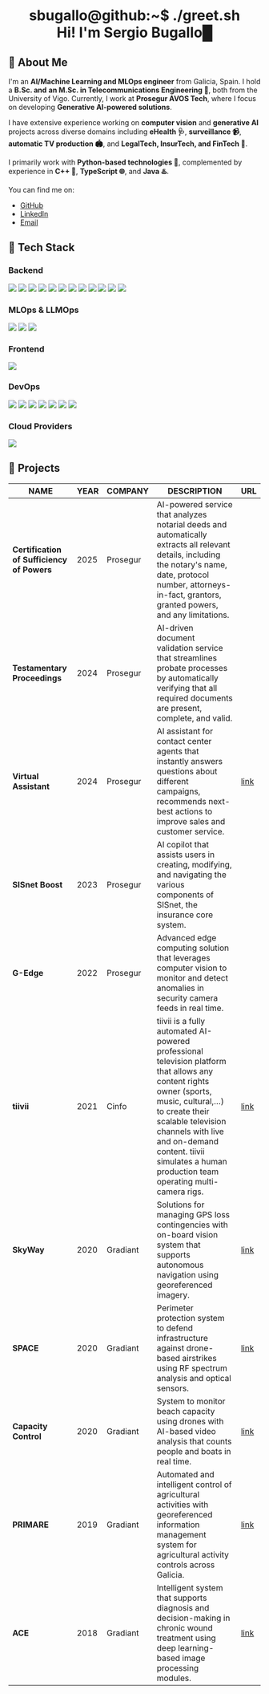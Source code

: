 
<h1 align="center">
    <div>
        <div>sbugallo@github:~$ ./greet.sh</div>
        <div>Hi! I'm <b>Sergio Bugallo</b>█</div>
    </div>
</h1>

## 👋 About Me

I'm an **AI/Machine Learning and MLOps engineer** from Galicia, Spain. I hold a **B.Sc. and**
**an M.Sc. in Telecommunications Engineering 📡**, both from the University of Vigo. Currently, 
I work at **Prosegur AVOS Tech**, where I focus on developing **Generative AI-powered solutions**.

I have extensive experience working on **computer vision** and **generative AI** projects across 
diverse domains including **eHealth 🩺**, **surveillance 📹**, **automatic TV production 🏟️**, and 
**LegalTech, InsurTech, and FinTech 🏦**.

I primarily work with **Python-based technologies 🐍**, complemented by experience in **C++ 🚀**, 
**TypeScript 🌐**, and **Java ♨️**.

You can find me on:

* [GitHub](https://github.com/sbugallo)
* [LinkedIn](https://linkedin.com/in/sbugallo)
* [Email](mailto:sergiobugalloenjamio@gmail.com)

## 🚀 Tech Stack

### Backend

![](https://img.shields.io/badge/Python-3776AB?style=for-the-badge&logo=python&logoColor=white)
![](https://img.shields.io/badge/LangChain-1C3C3C?style=for-the-badge&logo=langchain&logoColor=white)
![](https://img.shields.io/badge/LangGraph-1C3C3C?style=for-the-badge&logo=langgraph&logoColor=white)
![](https://img.shields.io/badge/Tensorflow-FF6F00?style=for-the-badge&logo=tensorflow&logoColor=white)
![](https://img.shields.io/badge/Keras-D00000?style=for-the-badge&logo=keras&logoColor=white)
![](https://img.shields.io/badge/OpenCV-5C3EE8?style=for-the-badge&logo=opencv&logoColor=white)
![](https://img.shields.io/badge/FastAPI-009688?style=for-the-badge&logo=fastapi&logoColor=white)
![](https://img.shields.io/badge/Typer-009688?style=for-the-badge&logo=typer&logoColor=white)
![](https://img.shields.io/badge/SQLModel-009688?style=for-the-badge&logo=sqlmodel&logoColor=white)
![](https://img.shields.io/badge/Celery-37814A?style=for-the-badge&logo=celery&logoColor=white)
![](https://img.shields.io/badge/OpenAI-412991?style=for-the-badge&logo=openai&logoColor=white)
![](https://img.shields.io/badge/Pytest-0A9EDC?style=for-the-badge&logo=pytest&logoColor=white)

### MLOps & LLMOps

![](https://img.shields.io/badge/Langfuse-221A17?style=for-the-badge&logo=langfuse&logoColor=white)
![](https://img.shields.io/badge/DVC-13ADC7?style=for-the-badge&logo=dvc&logoColor=white)
![](https://img.shields.io/badge/mlflow-0194E2?style=for-the-badge&logo=mlflow&logoColor=white)

### Frontend

![](https://img.shields.io/badge/Angular-0F0F11?style=for-the-badge&logo=angular&logoColor=white)

### DevOps

![](https://img.shields.io/badge/Docker-2496ED?style=for-the-badge&logo=docker&logoColor=white)
![](https://img.shields.io/badge/Kubernetes-326CE5?style=for-the-badge&logo=kubernetes&logoColor=white)
![](https://img.shields.io/badge/GitHub%20Actions-2088FF?style=for-the-badge&logo=github&logoColor=white)
![](https://img.shields.io/badge/Gitlab%20CI-FC6D26?style=for-the-badge&logo=gitlab&logoColor=white)
![](https://img.shields.io/badge/Terraform-844FBA?style=for-the-badge&logo=terraform&logoColor=white)
![](https://img.shields.io/badge/PreCommit-FAB040?style=for-the-badge&logo=pre-commit&logoColor=white)
![](https://img.shields.io/badge/Bash-4EAA25?style=for-the-badge&logo=gnu-bash&logoColor=white)

### Cloud Providers

![](https://img.shields.io/badge/Azure-0078d4?style=for-the-badge&logo=azure&logoColor=white)

## 💼 Projects

| NAME | YEAR | COMPANY | DESCRIPTION | URL | 
|------|------|---------|-------------|-----| 
| **Certification of Sufficiency of Powers** | 2025 | Prosegur | AI-powered service that analyzes notarial deeds and automatically extracts all relevant details, including the notary's name, date, protocol number, attorneys-in-fact, grantors, granted powers, and any limitations. | | 
| **Testamentary Proceedings** | 2024 | Prosegur | AI-driven document validation service that streamlines probate processes by automatically verifying that all required documents are present, complete, and valid. | | 
| **Virtual Assistant** | 2024 | Prosegur | AI assistant for contact center agents that instantly answers questions about different campaigns, recommends next-best actions to improve sales and customer service. | [link](https://www.prosegur.com/media/articulo/prensa/avos-tech-atencion-cliente-coordinador-virtual) | 
| **SISnet Boost** | 2023 | Prosegur | AI copilot that assists users in creating, modifying, and navigating the various components of SISnet, the insurance core system. | | 
| **G-Edge** | 2022 | Prosegur | Advanced edge computing solution that leverages computer vision to monitor and detect anomalies in security camera feeds in real time. | | 
| **tiivii** | 2021 | Cinfo | tiivii is a fully automated AI-powered professional television platform that allows any content rights owner (sports, music, cultural,…) to create their scalable television channels with live and on-demand content. tiivii simulates a human production team operating multi-camera rigs. | [link](https://tiivii.com/site/en/inicio-english/) | 
| **SkyWay** | 2020 | Gradiant | Solutions for managing GPS loss contingencies with on-board vision system that supports autonomous navigation using georeferenced imagery. | [link](https://gradiant.org/en/projects/skyway/) | 
| **SPACE** | 2020 | Gradiant | Perimeter protection system to defend infrastructure against drone-based airstrikes using RF spectrum analysis and optical sensors. | [link](https://gradiant.org/en/projects/space-2/) | 
| **Capacity Control** | 2020 | Gradiant | System to monitor beach capacity using drones with AI-based video analysis that counts people and boats in real time. | [link](https://www.elespanol.com/quincemil/economia/empresas/20200605/empresa-corunesa-crea-sistema-controlar-drones-aforo-playas/495452109_0.html) |
| **PRIMARE** | 2019 | Gradiant | Automated and intelligent control of agricultural activities with georeferenced information management system for agricultural activity controls across Galicia. | [link](https://gradiant.org/en/projects/primare/) | 
| **ACE** | 2018 | Gradiant | Intelligent system that supports diagnosis and decision-making in chronic wound treatment using deep learning-based image processing modules. | [link](https://gradiant.org/en/projects/ace-ignicia/) | 
